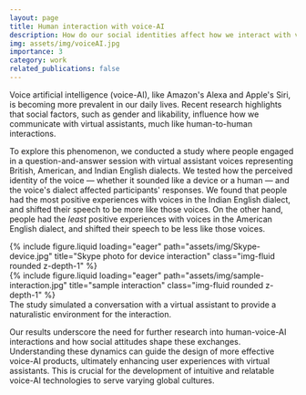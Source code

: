 ```yaml
---
layout: page
title: Human interaction with voice-AI
description: How do our social identities affect how we interact with virtual assistants?
img: assets/img/voiceAI.jpg
importance: 3
category: work
related_publications: false
---
```


Voice artificial intelligence (voice-AI), like Amazon's Alexa and Apple's Siri, is becoming more prevalent in our daily lives. Recent research highlights that social factors, such as gender and likability, influence how we communicate with virtual assistants, much like human-to-human interactions.

To explore this phenomenon, we conducted a study where people engaged in a question-and-answer session with virtual assistant voices representing British, American, and Indian English dialects. We tested how the perceived identity of the voice — whether it sounded like a device or a human — and the voice's dialect affected participants' responses. We found that people had the most positive experiences with voices in the Indian English dialect, and shifted their speech to be more like those voices. On the other hand, people had the *least* positive experiences with voices in the American English dialect, and shifted their speech to be less like those voices. 

<div class="row justify-content-md-center">
    <div class="col-md-4">
        {% include figure.liquid loading="eager" path="assets/img/Skype-device.jpg" title="Skype photo for device interaction" class="img-fluid rounded z-depth-1" %}
    </div>
    <div class="col-md-4">
        {% include figure.liquid loading="eager" path="assets/img/sample-interaction.jpg" title="sample interaction" class="img-fluid rounded z-depth-1" %}
    </div>
</div>
<div class="caption">
    The study simulated a conversation with a virtual assistant to provide a naturalistic environment for the interaction.
</div>

Our results underscore the need for further research into human-voice-AI interactions and how social attitudes shape these exchanges. Understanding these dynamics can guide the design of more effective voice-AI products, ultimately enhancing user experiences with virtual assistants. This is crucial for the development of intuitive and relatable voice-AI technologies to serve varying global cultures.
